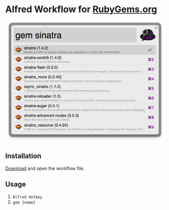 # Alfred Workflow for [RubyGems.org](https://rubygems.org)

![RubyGems Workflow Screenshot](./screenshot.png)

## Installation

[Download](../../../raw/master/rubygems/rubygems.alfredworkflow) and open the
workflow file.

## Usage

1. `Alfred Hotkey`
2. `gem {name}`
